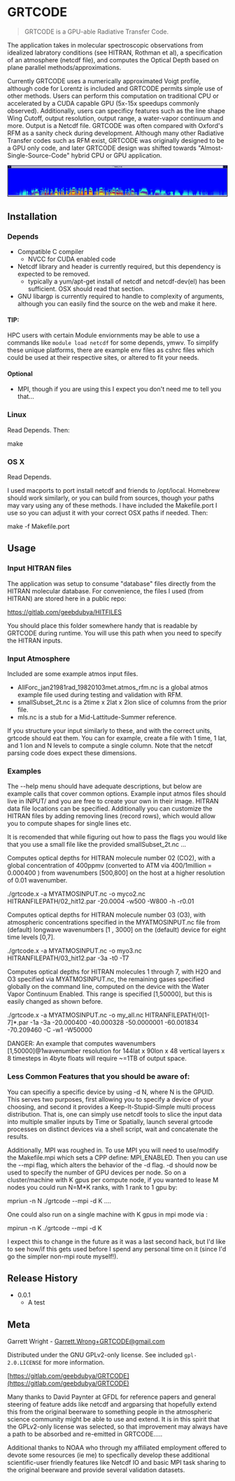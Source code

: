 # GRTCODE
> GRTCODE is a GPU-able Radiative Transfer Code.

The application takes in molecular spectroscopic observations from idealized labratory conditions (see HITRAN, Rothman et al), a specification of an atmosphere (netcdf file), and computes the Optical Depth based on plane parallel methods/approximations.

Currently GRTCODE uses a numerically approximated Voigt profile, although code for Lorentz is included and GRTCODE permits simple use of other methods.  Users can perform this computation on traditional CPU or accelerated by a CUDA capable GPU (5x-15x speedups commonly observed).  Additionally, users can specificy features such as the line shape Wing Cutoff, output resolution, output range, a water-vapor continuum and more.  Output is a Netcdf file.  GRTCODE was often compared with Oxford's RFM as a sanity check during development.  Although many other Radiative Transfer codes such as RFM exist, GRTCODE was originally designed to be a GPU only code, and later GRTCODE design was shifted towards "Almost-Single-Source-Code" hybrid CPU or GPU application.

![](banner.png)

## Installation

### Depends

* Compatible C compiler 
    * NVCC for CUDA enabled code
* Netcdf library and header is currently required, but this dependency is expected to be removed.
    * typically a yum/apt-get install of netcdf and netcdf-dev(el) has been sufficient.  OSX should read that section.
* GNU libargp is currently required to handle to complexity of arguments, although you can easily find the source on the web and make it here.

#### TIP: 

HPC users with certain Module enviornments may be able to use a commands like `module load netcdf` for some depends, ymwv.  To simplify these unique platforms, there are example env files as cshrc files which could be used at their respective sites, or altered to fit your needs.

#### Optional

* MPI, though if you are using this I expect you don't need me to tell you that...

### Linux

Read Depends.  Then:

make

### OS X 

Read Depends.

I used macports to port install netcdf and friends to /opt/local.  Homebrew should work similarly, or you can build from sources, though your paths may vary using any of these methods.  I have included the Makefile.port I use so you can adjust it with your correct OSX paths if needed. Then:

make -f Makefile.port

## Usage

### Input HITRAN files

The application was setup to consume "database" files directly from the HITRAN molecular database.  For convenience, the files I used (from HITRAN) are stored here in a public repo:

https://gitlab.com/geebdubya/HITFILES

You should place this folder somewhere handy that is readable by GRTCODE during runtime.  You will use this path when you need to specify the HITRAN inputs.

### Input Atmosphere

Included are some example atmos input files.

* AllForc_jan21981rad_19820103met.atmos_rfm.nc is a global atmos example file used during testing and validation with RFM.
* smallSubset_2t.nc is a 2time x 2lat x 2lon slice of columns from the prior file.
* mls.nc is a stub for a Mid-Lattitude-Summer reference.

If you structure your input similarly to these, and with the correct units, grtcode should eat them.  You can for example, create a file with 1 time, 1 lat, and 1 lon and N levels to compute a single column.  Note that the netcdf parsing code does expect these dimensions.

### Examples

The --help menu should have adequate descriptions, but below are example calls that cover common options.  Example input atmos files should live in INPUT/ and you are free to create your own in their image.  HITRAN data file locations can be specified.  Additionally you can customize the HITRAN files by adding removing lines (record rows), which would allow you to compute shapes for single lines etc.

It is recomended that while figuring out how to pass the flags you would like that you use a small file like the provided smallSubset_2t.nc ...

Computes optical depths for HITRAN molecule number 02 (CO2),  with a global concentration of 400ppmv (converted to ATM via 400/1million = 0.000400 ) from wavenumbers [500,800] on the host at a higher resolution of 0.01 wavenumber.

./grtcode.x -a MYATMOSINPUT.nc -o myco2.nc HITRANFILEPATH/02_hit12.par -20.0004 -w500 -W800 -h -r0.01

Computes optical depths for HITRAN molecule number 03 (O3), with atmospheric concentrations specified in the MYATMOSINPUT.nc file from (default) longwave wavenumbers [1 , 3000] on the (default) device for eight time levels [0,7].

./grtcode.x -a MYATMOSINPUT.nc -o myo3.nc HITRANFILEPATH/03_hit12.par -3a -t0 -T7

Computes optical depths for HITRAN molecules 1 through 7, with H2O and O3 specified via MYATMOSINPUT.nc, the remaining gases specified globally on the command line, computed on the device with the Water Vapor Continuum Enabled. This range is specified [1,50000], but this is easily changed as shown before.

./grtcode.x -a MYATMOSINPUT.nc -o my_all.nc HITRANFILEPATH/0[1-7]*.par -1a -3a -20.000400 -40.000328 -50.0000001 -60.001834 -70.209460 -C -w1 -W50000

DANGER: An example that computes wavenumbers [1,50000]@1wavenumber resolution for 144lat x 90lon x 48 vertical layers x 8 timesteps in 4byte floats will require ~=1TB of output space.

### Less Common Features that you should be aware of:

You can specifiy a specific device by using -d N, where N is the GPUID.  This serves two purposes, first allowing you to specify a device of your choosing, and second it provides a Keep-It-Stupid-Simple multi process distribution.  That is, one can simply use netcdf tools to slice the input data into multiple smaller inputs by Time or Spatially, launch several grtcode processes on distinct devices via a shell script, wait and concatenate the results. 

Additionally, MPI was roughed in.  To use MPI you will need to use/modify the Makefile.mpi which sets a CPP define: MPI_ENABLED.  Then you can use the --mpi flag, which alters the behavior of the -d flag.  -d should now be used to specify the number of GPU devices per node.  So on a cluster/machine with K gpus per compute node, if you wanted to lease M nodes you could run N=M*K ranks, with 1 rank to 1 gpu by:

mpriun -n N ./grtcode --mpi -d K ....

One could also run on a single machine with K gpus in mpi mode via :

mpirun -n K ./grtcode --mpi -d K

I expect this to change in the future as it was a last second hack, but I'd like to see how/if this gets used before I spend any personal time on it (since I'd go the simpler non-mpi route myself!).

## Release History

* 0.0.1
    * A test

## Meta

Garrett Wright - Garrett.Wrong+GRTCODE@gmail.com

Distributed under the GNU GPLv2-only license. See included ``gpl-2.0.LICENSE`` for more information.

[https://gitlab.com/geebdubya/GRTCODE](https://gitlab.com/geebdubya/GRTCODE)

Many thanks to David Paynter at GFDL for reference papers and general steering of feature adds like netcdf and argparsing that hopefully extend this from the original beerware to something people in the atmospheric science community might be able to use and extend.  It is in this spirit that the GPLv2-only license was selected, so that improvement may always have a path to be absorbed and re-emitted in GRTCODE.....

Additional thanks to NOAA who through my affiliated employment offered to devote some resources (ie me) to specfically develop these additional scientific-user friendly features like Netcdf IO and basic MPI task sharing to the original beerware and provide several validation datasets.